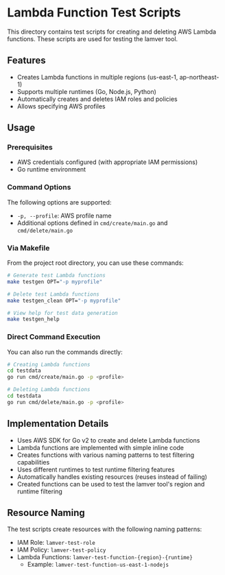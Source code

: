 # Lambda Function Test Scripts

This directory contains test scripts for creating and deleting AWS Lambda functions.
These scripts are used for testing the lamver tool.

## Features

- Creates Lambda functions in multiple regions (us-east-1, ap-northeast-1)
- Supports multiple runtimes (Go, Node.js, Python)
- Automatically creates and deletes IAM roles and policies
- Allows specifying AWS profiles

## Usage

### Prerequisites
- AWS credentials configured (with appropriate IAM permissions)
- Go runtime environment

### Command Options

The following options are supported:

- `-p, --profile`: AWS profile name
- Additional options defined in `cmd/create/main.go` and `cmd/delete/main.go`

### Via Makefile

From the project root directory, you can use these commands:

```bash
# Generate test Lambda functions
make testgen OPT="-p myprofile"

# Delete test Lambda functions
make testgen_clean OPT="-p myprofile"

# View help for test data generation
make testgen_help
```

### Direct Command Execution

You can also run the commands directly:

```bash
# Creating Lambda functions
cd testdata
go run cmd/create/main.go -p <profile>

# Deleting Lambda functions
cd testdata
go run cmd/delete/main.go -p <profile>
```

## Implementation Details

- Uses AWS SDK for Go v2 to create and delete Lambda functions
- Lambda functions are implemented with simple inline code
- Creates functions with various naming patterns to test filtering capabilities
- Uses different runtimes to test runtime filtering features
- Automatically handles existing resources (reuses instead of failing)
- Created functions can be used to test the lamver tool's region and runtime filtering

## Resource Naming

The test scripts create resources with the following naming patterns:

- IAM Role: `lamver-test-role`
- IAM Policy: `lamver-test-policy`
- Lambda Functions: `lamver-test-function-{region}-{runtime}`
  - Example: `lamver-test-function-us-east-1-nodejs`
